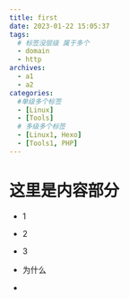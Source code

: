 ```yaml
---
title: first
date: 2023-01-22 15:05:37
tags: 
  # 标签没层级 属于多个
  - domain
  - http
archives:
  - a1
  - a2
categories:
  #单级多个标签
  - [Linux]
  - [Tools]
  # 多级多个标签
  - [Linux1, Hexo]
  - [Tools1, PHP]
---
```


# 这里是内容部分

- 1

- 2

- 3

- 为什么

- 
